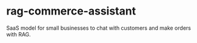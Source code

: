 # rag-commerce-assistant
SaaS model for small businesses to chat with customers and make orders with RAG.
